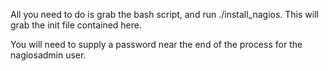 All you need to do is grab the bash script, and run ./install_nagios. This will grab the init file contained here.

You will need to supply a password near the end of the process for the nagiosadmin user.
